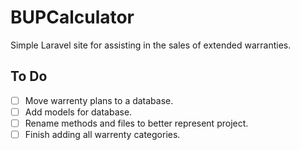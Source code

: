 # BUPCalculator
Simple Laravel site for assisting in the sales of extended warranties.

## To Do
- [ ] Move warrenty plans to a database.
- [ ] Add models for database.
- [ ] Rename methods and files to better represent project.
- [ ] Finish adding all warrenty categories.
